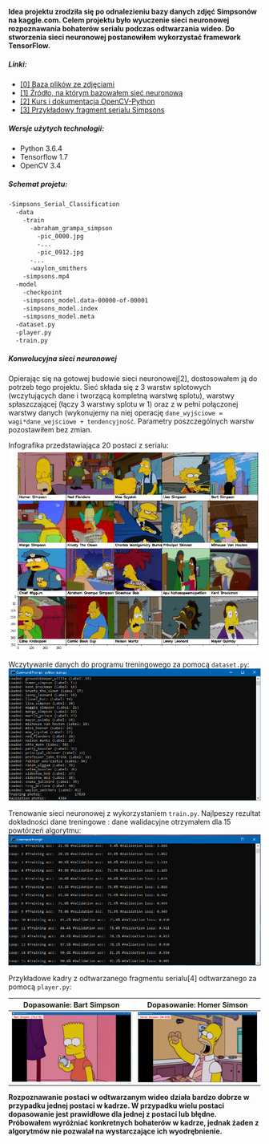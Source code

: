 **Idea projektu zrodziła się po odnalezieniu bazy danych zdjęć Simpsonów na kaggle.com. Celem projektu było wyuczenie sieci neuronowej rozpoznawania bohaterów serialu podczas odtwarzania wideo. Do stworzenia sieci neuronowej postanowiłem wykorzystać framework TensorFlow.**

##### Linki:
* [[0] Baza plików ze zdjęciami](https://www.kaggle.com/alexattia/the-simpsons-characters-dataset)
* [[1] Źródło, na którym bazowałem sieć neuronową](http://cv-tricks.com/tensorflow-tutorial/training-convolutional-neural-network-for-image-classification/)
* [[2] Kurs i dokumentacja OpenCV-Python](https://docs.opencv.org/3.0-beta/doc/py_tutorials/py_tutorials.html)
* [[3] Przykładowy fragment serialu Simpsons](https://www.youtube.com/watch?v=i6sTatKAXt0)

##### Wersje użytych technologii:
* Python 3.6.4
* Tensorflow 1.7
* OpenCV 3.4

##### Schemat projetu:
```
-Simpsons_Serial_Classification
  -data
    -train
      -abraham_grampa_simpson
        -pic_0000.jpg
        -...
        -pic_0912.jpg
      -...
      -waylon_smithers
    -simpsons.mp4
  -model
    -checkpoint
    -simpsons_model.data-00000-of-00001
    -simpsons_model.index
    -simpsons_model.meta
  -dataset.py
  -player.py
  -train.py
```

##### Konwolucyjna sieci neuronowej
Opierając się na gotowej budowie sieci neuronowej[2], dostosowałem ją do potrzeb tego projektu. Sieć składa się z 3 warstw splotowych (wczytujących dane i tworzącą kompletną warstwę splotu), warstwy spłaszczającej (łączy 3 warstwy splotu w 1) oraz z w pełni połączonej warstwy danych (wykonujemy na niej operację `dane_wyjściowe = wagi*dane_wejściowe + tendencyjność`. Parametry poszczególnych warstw pozostawiłem bez zmian.


Infografika przedstawiająca 20 postaci z serialu:
![Główni bohaterowie z Simpsonów](img/img2.png)


Wczytywanie danych do programu treningowego za pomocą `dataset.py`:
![Wczytywanie bazy zdjęć](img/img3.png)

Trenowanie sieci neuronowej z wykorzystaniem `train.py`. Najlpeszy rezultat dokładności dane treningowe : dane walidacyjne otrzymałem dla 15 powtórzeń algorytmu:
![Trenowanie sieci neuronowej](img/img4.PNG)

Przykładowe kadry z odtwarzanego fragmentu serialu[4] odtwarzanego za pomocą `player.py`:

Dopasowanie: Bart Simpson | Dopasowanie: Homer Simson
------------ | -------------
![Dopasowanie: Bart Simpson](img/img5.PNG) | ![Dopasowanie: Homer Simson](img/img6.PNG)

**Rozpoznawanie postaci w odtwarzanym wideo działa bardzo dobrze w przypadku jednej postaci w kadrze. W przypadku wielu postaci dopasowanie jest prawidłowe dla jednej z postaci lub błędne. Próbowałem wyróżniać konkretnych bohaterów w kadrze, jednak żaden z algorytmów nie pozwalał na wystarczające ich wyodrębnienie.**

